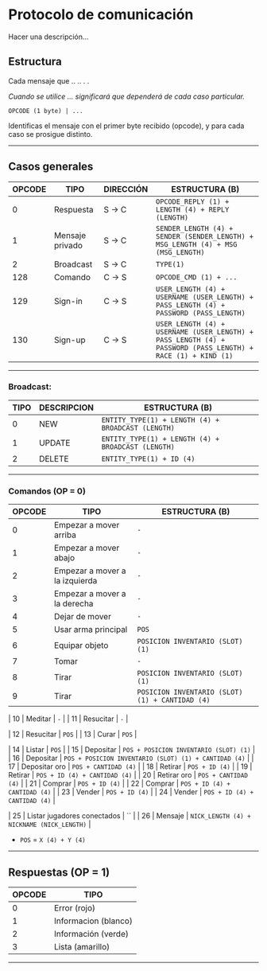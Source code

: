 # Protocolo de comunicación

Hacer una descripción...

## Estructura

Cada mensaje que  .. .. . .

*Cuando se utilice ... significará que dependerá de cada caso particular.*

`OPCODE (1 byte) | ...`

Identificas el mensaje con el primer byte recibido (opcode), y para cada caso se prosigue distinto.

---

## Casos generales

| OPCODE | TIPO | DIRECCIÓN | ESTRUCTURA (B) |
|--------|------|-----------|----------------|
| 0 | Respuesta | S -> C | `OPCODE_REPLY (1) + LENGTH (4) + REPLY (LENGTH)` |
| 1 | Mensaje privado | S -> C | `SENDER_LENGTH (4) + SENDER (SENDER_LENGTH) + MSG_LENGTH (4) + MSG (MSG_LENGTH)` |
| 2 | Broadcast | S -> C | `TYPE(1)` |
| 128 | Comando | C -> S | `OPCODE_CMD (1) + ...` |
| 129 | Sign-in | C -> S | `USER_LENGTH (4) + USERNAME (USER_LENGTH) + PASS_LENGTH (4) + PASSWORD (PASS_LENGTH)` |
| 130 | Sign-up | C -> S | `USER_LENGTH (4) + USERNAME (USER_LENGTH) + PASS_LENGTH (4) + PASSWORD (PASS_LENGTH) + RACE (1) + KIND (1)` |

---

### Broadcast:
    
| TIPO | DESCRIPCION | ESTRUCTURA (B) |
|--------|------|----------------|
| 0 | NEW | `ENTITY_TYPE(1) + LENGTH (4) + BROADCAST (LENGTH)` | 
| 1 | UPDATE | `ENTITY_TYPE(1) + LENGTH (4) + BROADCAST (LENGTH)` | 
| 2 | DELETE | `ENTITY_TYPE(1) + ID (4)` | 

---

### Comandos (OP = 0)

| OPCODE | TIPO | ESTRUCTURA (B) |
|--------|------|----------------|
| 0 | Empezar a mover arriba | `-` | 
| 1 | Empezar a mover abajo | `-` | 
| 2 | Empezar a mover a la izquierda | `-` | 
| 3 | Empezar a mover a la derecha | `-` | 
| 4 | Dejar de mover | `-` |
| 5 | Usar arma principal | `POS` |
| 6 | Equipar objeto | `POSICION INVENTARIO (SLOT) (1)` |
| 7 | Tomar | `-` |
| 8 | Tirar | `POSICION INVENTARIO (SLOT) (1)` |
| 9 | Tirar | `POSICION INVENTARIO (SLOT) (1) + CANTIDAD (4)` |

| 10 | Meditar | `-` |
| 11 | Resucitar | `-` |

| 12 | Resucitar | `POS` |
| 13 | Curar | `POS` |

| 14 | Listar | `POS` |
| 15 | Depositar | `POS + POSICION INVENTARIO (SLOT) (1)` |
| 16 | Depositar | `POS + POSICION INVENTARIO (SLOT) (1) + CANTIDAD (4)` |
| 17 | Depositar oro | `POS + CANTIDAD (4)` |
| 18 | Retirar | `POS + ID (4)` |
| 19 | Retirar | `POS + ID (4) + CANTIDAD (4)` |
| 20 | Retirar oro | `POS + CANTIDAD (4)` |
| 21 | Comprar | `POS + ID (4)` |
| 22 | Comprar | `POS + ID (4) + CANTIDAD (4)` |
| 23 | Vender | `POS + ID (4)` |
| 24 | Vender | `POS + ID (4) + CANTIDAD (4)` |

| 25 | Listar jugadores conectados | `` |
| 26 | Mensaje | `NICK_LENGTH (4) + NICKNAME (NICK_LENGTH)` |

* `POS` = `X (4) + Y (4)`

---

## Respuestas (OP = 1)

| OPCODE | TIPO |
|--------|------|
| 0 | Error (rojo) |
| 1 | Informacion (blanco) |
| 2 | Información (verde) |
| 3 | Lista (amarillo) |

---